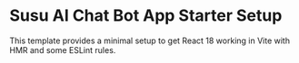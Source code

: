 # Susu AI Chat Bot App Starter Setup

This template provides a minimal setup to get React 18 working in Vite with HMR and some ESLint rules.
